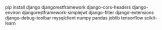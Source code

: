 pip install django djangorestframework django-cors-headers django-environ djangorestframework-simplejwt django-filter django-extensions django-debug-toolbar mysqlclient numpy pandas joblib tensorflow scikit-learn
